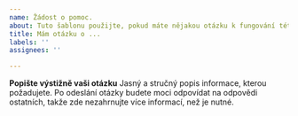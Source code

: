 ```yaml
---
name: Žádost o pomoc.
about: Tuto šablonu použijte, pokud máte nějakou otázku k fungování této aplikace.
title: Mám otázku o ...
labels: ''
assignees: ''

---
```


**Popište výstižně vaši otázku**
Jasný a stručný popis informace, kterou požadujete.
Po odeslání otázky budete moci odpovídat na odpovědi ostatních, takže zde nezahrnujte více informací, než je nutné.
